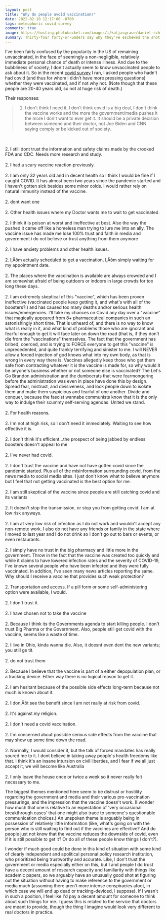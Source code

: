 ```yaml
---
layout: post
title: "Why do people avoid vaccination?"
date: 2022-02-10 12:17:00 -0700
tags: meteuphoric covid survey
comments: true
image: https://hosting.photobucket.com/images/i/katjasgrace/daniel-schludi-mAGZNECMcUg-unsplash.jpg
summary: Thirty-four forty-or-unders say why they've eschewed the shot.
---
```


I've been fairly confused by the popularity in the US of remaining unvaccinated, in the face of seemingly a non-negligible, relatively immediate personal chance of death or intense illness. And due to the bubbliness of society, I don't actually seem to know unvaccinated people to ask about it. So in the recent [covid survey](https://worldspiritsockpuppet.com/2022/02/04/long-covid-survey-2.html) I ran, I asked people who hadn't had covid (and thus for whom I didn't have more pressing questions) whether they were vaccinated, and if not why not. (Note though that these people are 20-40 years old, so not at huge risk of death.)<!--ex-->

Their responses:



>1. I don't think I need it, I don't think covid is a big deal, I don't think the vaccine works and the more the government/media pushes it the more I don't want to ever get it.  It should be a private decision between someone and their doctor, not Joe Biden and CNN saying comply or be kicked out of society.
<br>
<br>
2. I still dont trust the information and safety claims made by the crooked FDA and CDC. Needs more research and study.
<br>
<br>
2. I had a scary vaccine reaction previously.
<br>
<br>
2. I am only 32 years old and in decent health so I think I would be fine if I caught COVID. It has almost been two years since the pandemic started and I haven't gotten sick besides some minor colds. I would rather rely on natural immunity instead of the vaccine.
<br>
<br>
2. dont want one
<br>
<br>
2. Other health issues where my Doctor wants me to wait to get vaccinated.
<br>
<br>
2. I think it is poison at worst and ineffective at best. Also the way the pushed it came off like a homeless man trying to lure me into an ally. The vaccine issue has made me lose 100% trust and faith in media and government i do not believe or trust anything from them anymore
<br>
<br>
2. I have anxiety problems and other health issues.
<br>
<br>
2. I‚Äôm actually scheduled to get a vaccination, I‚Äôm simply waiting for my appointment date.
<br>
<br>
2. The places where the vaccination is available are always crowded and I am somewhat afraid of being outdoors or indoors in large crowds for too long these days.
<br>
<br>
2. I am extremely skeptical of this "vaccine", which has been proven ineffective (vaccinated people keep getting it, and what's with all of the boosters?!) and has caused too many deaths and/or serious health issues/emergencies. I'll take my chances on Covid any day over a "vaccine" that magically appeared from 8+ pharmaceutical companies in such an astonishingly short time. That is unheard of, and there is no way to know what is really in it, and what kind of problems those who are ignorant and fearful enough to get it will face later on down the road (that is, if they don't die from the "vaccinations" themselves. The fact that the government has bribed, coerced, and is trying to FORCE everyone to get this "vaccine" is unprecedented, and quite frankly terrifying and sinister to me. I will NEVER allow a forced injection of god knows what into my own body, as that is wrong in every way there is. Vaccines allegedly keep those who get them safe from contracting whatever it is the vaccine is made for, so why would it be anyone's business whether or not someone else is vaccinated? The Let's Go Brandon administration and the dumbocrats that were fearmongering before the administration was even in place have done this by design. Spread fear, mistrust, and divisiveness, and lock people down to isolate them and make them suspicious and fearful of one another. Divide and conquer, because the fascist wannabe communists know that it is the only way to indulge their scummy self-serving agendas. United we stand.
<br>
<br>
2. For health reasons.
<br>
<br>
2. I'm not at high risk, so I don't need it immediately. Waiting to see how effective it is.
<br>
<br>
2. I don't think it's efficient...the prospect of being jabbed by endless boosters doesn't appeal to me
<br>
<br>
2. I've never had covid.
<br>
<br>
2. I don't trust the vaccine and have not have gotten covid since the pandemic started. Plus all of the misinformation surrounding covid, from the news media to social media sites. I just don't know what to believe anymore but I feel that not getting vaccinated is the best option for me.
<br>
<br>
2. I am still skeptical of the vaccine since people are still catching covid and its variants
<br>
<br>
2. It doesn't stop the transmission, or stop you from getting covid.  I am at low risk anyways.
<br>
<br>
2. I am at very low risk of infection as I do not work and wouldn't accept any non-remote work. I also do not have any friends or family in the state where I moved to last year and I do not drink so I don't go out to bars or events, or even restaurants.
<br>
<br>
2. I simply have no trust in the big pharmacy and little more in the government. Throw in the fact that the vaccine was created too quickly and while it claims to have lowered infection rates and the severity of COVID-19, I've known several people who have been infected and they were fully vaccinated. In addition, I've seen many news articles reporting the same. Why should I receive a vaccine that provides such weak protection?
<br>
<br>
2. Transportation and access. If a pill form or some self-administering option were available, I would.
<br>
<br>
2. I don't trust it.
<br>
<br>
2. I have chosen not to take the vaccine
<br>
<br>
2. Because I think its the Governments agenda to start killing people. I don't trust Big Pharma or the Government. Also, people still get covid with the vaccine, seems like a waste of time.
<br>
<br>
2. I live in Ohio, kinda wanna die. Also, it doesnt even dent the new variants; you still ge tit.
<br>
<br>
2. do not trust them
<br>
<br>
2. Because I believe that the vaccine is part of a either depopulation plan, or a tracking device. Either way there is no logical reason to get it.
<br>
<br>
2. I am hesitant because of the possible side effects long-term because not much is known about it.
<br>
<br>
2. I don‚Äôt see the benefit since I am not really at risk from covid.
<br>
<br>
2. It's against my religion.
<br>
<br>
2. I don't need a covid vaccination.
<br>
<br>
2. I'm concerned about possible serious side effects from the vaccine that may show up some time down the road.
<br>
<br>
2. Normally, I would consider it, but the talk of forced mandates has really soured me to it. I dont believe in taking away people's health freedoms like that. I think it's an insane intursion on civil liberties, and I fear if we all just accept it, we will become like Australia
<br>
<br>
2. I only leave the house once or twice a week so it never really felt necessary to me.

The biggest themes mentioned here seem to be distrust or hostility regarding the government and media and their various pro-vaccination pressurings, and the impression that the vaccine doesn't work. (I wonder how much that one is relative to an expectation of 'very occasional breakthrough cases' that one might also trace to someone's questionable communication choices.) An unspoken theme is arguably being in possession of relatively little information (like, what's going on with the person who is still waiting to find out if the vaccines are effective? And do people just not know that the vaccine reduces the downside of covid, even if it is still possible to get it? Or do all of these people know things I don't?).

I wonder if much good could be done in this kind of situation with some kind of clearly independent and apolitical personal policy research institution, who prioritized being trustworthy and accurate. Like, I don't trust the government or media especially either on this, but I and people I do trust have a decent amount of research capacity and familiarity with things like academic papers, so we arguably have an unusually good shot at figuring out the situation without having to make reference to the government or media much (assuming there aren't more intense conspiracies afoot, in which case we will end up dead or tracking-deviced, I suppose). If I wasn't in such a position, I feel like I'd pay a decent amount for someone to think about such things for me. I guess this is related to the service that doctors are meant to provide, though the thing I imagine would look very different to real doctors in practice.
